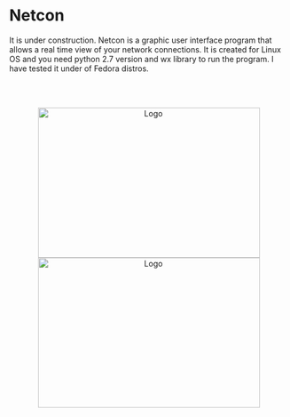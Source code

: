 <h1>Netcon</h1>
It is under construction. 
Netcon is a graphic user interface program that allows a real time view of your network connections. It is created for Linux OS and you need python 2.7 version and wx library to run the program. I have tested it under of Fedora distros.

<br><br><p align="center">
<img src="https://github.com/ftsiadimos/netcon/blob/master/icons/image1.png" width="400" height="270" alt="Logo"/>
<img src="http://netcon.googlecode.com/files/netcon2.png" width="400" height="270" alt="Logo"/></p>
